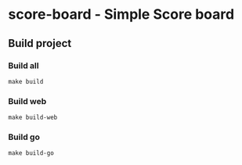 # score-board - Simple Score board 

## Build project

### Build all
```
make build
```

### Build web
```
make build-web
```

### Build go
```
make build-go
```
